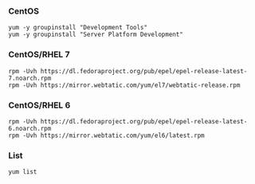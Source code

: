 ### CentOS
```
yum -y groupinstall "Development Tools"
yum -y groupinstall "Server Platform Development"
```

### CentOS/RHEL 7
```
rpm -Uvh https://dl.fedoraproject.org/pub/epel/epel-release-latest-7.noarch.rpm
rpm -Uvh https://mirror.webtatic.com/yum/el7/webtatic-release.rpm
```

### CentOS/RHEL 6
```
rpm -Uvh https://dl.fedoraproject.org/pub/epel/epel-release-latest-6.noarch.rpm
rpm -Uvh https://mirror.webtatic.com/yum/el6/latest.rpm
```

### List
```
yum list
```

